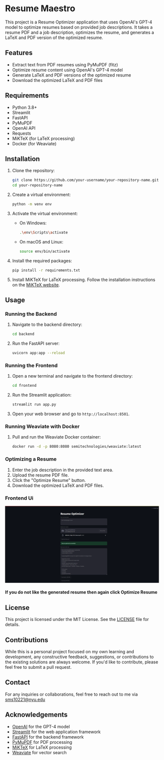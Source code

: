 # Resume Maestro

This project is a Resume Optimizer application that uses OpenAI's GPT-4 model to optimize resumes based on provided job descriptions. It takes a resume PDF and a job description, optimizes the resume, and generates a LaTeX and PDF version of the optimized resume.

## Features

- Extract text from PDF resumes using PyMuPDF (fitz)
- Optimize resume content using OpenAI's GPT-4 model
- Generate LaTeX and PDF versions of the optimized resume
- Download the optimized LaTeX and PDF files

## Requirements

- Python 3.8+
- Streamlit
- FastAPI
- PyMuPDF
- OpenAI API
- Requests
- MiKTeX (for LaTeX processing)
- Docker (for Weaviate)

## Installation

1. Clone the repository:
    ```bash
    git clone https://github.com/your-username/your-repository-name.git
    cd your-repository-name
    ```

2. Create a virtual environment:
    ```bash
    python -m venv env
    ```

3. Activate the virtual environment:
    - On Windows:
        ```bash
        .\env\Scripts\activate
        ```
    - On macOS and Linux:
        ```bash
        source env/bin/activate
        ```

4. Install the required packages:
    ```bash
    pip install -r requirements.txt
    ```

5. Install MiKTeX for LaTeX processing. Follow the installation instructions on the [MiKTeX website](https://miktex.org/download).

## Usage

### Running the Backend

1. Navigate to the backend directory:
    ```bash
    cd backend
    ```

2. Run the FastAPI server:
    ```bash
    uvicorn app:app --reload
    ```

### Running the Frontend

1. Open a new terminal and navigate to the frontend directory:
    ```bash
    cd frontend
    ```

2. Run the Streamlit application:
    ```bash
    streamlit run app.py
    ```

3. Open your web browser and go to `http://localhost:8501`.

### Running Weaviate with Docker

1. Pull and run the Weaviate Docker container:
    ```bash
    docker run -d -p 8080:8080 semitechnologies/weaviate:latest
    ```

### Optimizing a Resume

1. Enter the job description in the provided text area.
2. Upload the resume PDF file.
3. Click the "Optimize Resume" button.
4. Download the optimized LaTeX and PDF files.

### Frontend Ui
![alt text](image.png)

#### If you do not like the generated resume then again click Optimize Resume

## License

This project is licensed under the MIT License. See the [LICENSE](LICENSE) file for details.

## Contributions
While this is a personal project focused on my own learning and development, any constructive feedback, suggestions, or contributions to the existing solutions are always welcome. If you'd like to contribute, please feel free to submit a pull request.

## Contact
For any inquiries or collaborations, feel free to reach out to me via sms10221@nyu.edu

## Acknowledgements

- [OpenAI](https://openai.com/) for the GPT-4 model
- [Streamlit](https://streamlit.io/) for the web application framework
- [FastAPI](https://fastapi.tiangolo.com/) for the backend framework
- [PyMuPDF](https://pymupdf.readthedocs.io/) for PDF processing
- [MiKTeX](https://miktex.org/) for LaTeX processing
- [Weaviate](https://www.semi.technology/developers/weaviate/current/) for vector search
